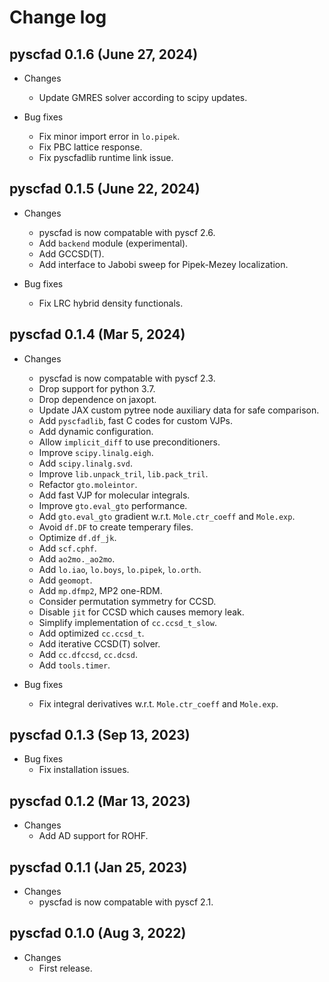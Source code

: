 # Change log

## pyscfad 0.1.6 (June 27, 2024)
* Changes
  * Update GMRES solver according to scipy updates.

* Bug fixes
  * Fix minor import error in `lo.pipek`.
  * Fix PBC lattice response.
  * Fix pyscfadlib runtime link issue.

## pyscfad 0.1.5 (June 22, 2024)
* Changes
  * pyscfad is now compatable with pyscf 2.6.
  * Add `backend` module (experimental).
  * Add GCCSD(T).
  * Add interface to Jabobi sweep for Pipek-Mezey localization.

* Bug fixes
  * Fix LRC hybrid density functionals.

## pyscfad 0.1.4 (Mar 5, 2024)
* Changes
  * pyscfad is now compatable with pyscf 2.3.
  * Drop support for python 3.7.
  * Drop dependence on jaxopt.
  * Update JAX custom pytree node auxiliary data for safe comparison.
  * Add `pyscfadlib`, fast C codes for custom VJPs.
  * Add dynamic configuration.
  * Allow `implicit_diff` to use preconditioners.
  * Improve `scipy.linalg.eigh`.
  * Add `scipy.linalg.svd`.
  * Improve `lib.unpack_tril`, `lib.pack_tril`.
  * Refactor `gto.moleintor`.
  * Add fast VJP for molecular integrals.
  * Improve `gto.eval_gto` performance.
  * Add `gto.eval_gto` gradient w.r.t. `Mole.ctr_coeff` and `Mole.exp`.
  * Avoid `df.DF` to create temperary files.
  * Optimize `df.df_jk`.
  * Add `scf.cphf`.
  * Add `ao2mo._ao2mo`.
  * Add `lo.iao`, `lo.boys`, `lo.pipek`, `lo.orth`.
  * Add `geomopt`.
  * Add `mp.dfmp2`, MP2 one-RDM.
  * Consider permutation symmetry for CCSD.
  * Disable `jit` for CCSD which causes memory leak.
  * Simplify implementation of `cc.ccsd_t_slow`.
  * Add optimized `cc.ccsd_t`.
  * Add iterative CCSD(T) solver.
  * Add `cc.dfccsd`, `cc.dcsd`.
  * Add `tools.timer`.

* Bug fixes
  * Fix integral derivatives w.r.t. `Mole.ctr_coeff` and `Mole.exp`.

## pyscfad 0.1.3 (Sep 13, 2023)
* Bug fixes
  * Fix installation issues.

## pyscfad 0.1.2 (Mar 13, 2023)
* Changes
  * Add AD support for ROHF.

## pyscfad 0.1.1 (Jan 25, 2023)
* Changes
  * pyscfad is now compatable with pyscf 2.1.

## pyscfad 0.1.0 (Aug 3, 2022)
* Changes
  * First release.

